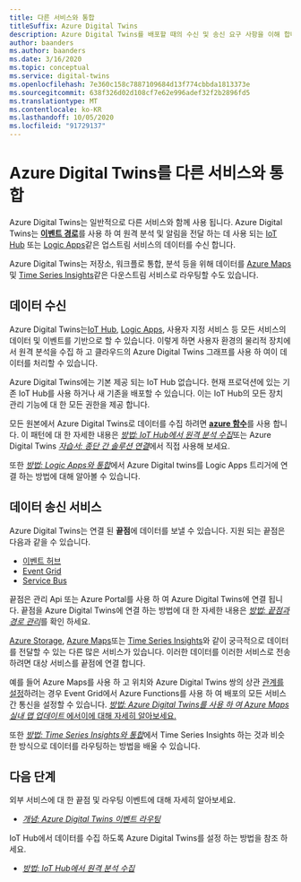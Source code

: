 ```yaml
---
title: 다른 서비스와 통합
titleSuffix: Azure Digital Twins
description: Azure Digital Twins를 배포할 때의 수신 및 송신 요구 사항을 이해 합니다.
author: baanders
ms.author: baanders
ms.date: 3/16/2020
ms.topic: conceptual
ms.service: digital-twins
ms.openlocfilehash: 7e360c158c7887109684d13f774cbbda1813373e
ms.sourcegitcommit: 638f326d02d108cf7e62e996adef32f2b2896fd5
ms.translationtype: MT
ms.contentlocale: ko-KR
ms.lasthandoff: 10/05/2020
ms.locfileid: "91729137"
---
```

# <a name="integrate-azure-digital-twins-with-other-services"></a>Azure Digital Twins를 다른 서비스와 통합

Azure Digital Twins는 일반적으로 다른 서비스와 함께 사용 됩니다. Azure Digital Twins는 [**이벤트 경로**](concepts-route-events.md)를 사용 하 여 원격 분석 및 알림을 전달 하는 데 사용 되는 [IoT Hub](../iot-hub/about-iot-hub.md) 또는 [Logic Apps](../logic-apps/logic-apps-overview.md)같은 업스트림 서비스의 데이터를 수신 합니다. 

Azure Digital Twins는 저장소, 워크플로 통합, 분석 등을 위해 데이터를 [Azure Maps](../azure-maps/about-azure-maps.md) 및 [Time Series Insights](../time-series-insights/time-series-insights-update-overview.md)같은 다운스트림 서비스로 라우팅할 수도 있습니다. 

## <a name="data-ingress"></a>데이터 수신

Azure Digital Twins는[IoT Hub](../iot-hub/about-iot-hub.md), [Logic Apps](../logic-apps/logic-apps-overview.md), 사용자 지정 서비스 등 모든 서비스의 데이터 및 이벤트를 기반으로 할 수 있습니다. 이렇게 하면 사용자 환경의 물리적 장치에서 원격 분석을 수집 하 고 클라우드의 Azure Digital Twins 그래프를 사용 하 여이 데이터를 처리할 수 있습니다.

Azure Digital Twins에는 기본 제공 되는 IoT Hub 없습니다. 현재 프로덕션에 있는 기존 IoT Hub를 사용 하거나 새 기존을 배포할 수 있습니다. 이는 IoT Hub의 모든 장치 관리 기능에 대 한 모든 권한을 제공 합니다.

모든 원본에서 Azure Digital Twins로 데이터를 수집 하려면 [**azure 함수**](../azure-functions/functions-overview.md)를 사용 합니다. 이 패턴에 대 한 자세한 내용은 [*방법: IoT Hub에서 원격 분석 수집*](how-to-ingest-iot-hub-data.md)또는 Azure Digital Twins [*자습서: 종단 간 솔루션 연결*](tutorial-end-to-end.md)에서 직접 사용해 보세요. 

또한 [*방법: Logic Apps와 통합*](how-to-integrate-logic-apps.md)에서 Azure Digital twins를 Logic Apps 트리거에 연결 하는 방법에 대해 알아볼 수 있습니다.

## <a name="data-egress-services"></a>데이터 송신 서비스

Azure Digital Twins는 연결 된 **끝점**에 데이터를 보낼 수 있습니다. 지원 되는 끝점은 다음과 같을 수 있습니다.
* [이벤트 허브](../event-hubs/event-hubs-about.md)
* [Event Grid](../event-grid/overview.md)
* [Service Bus](../service-bus-messaging/service-bus-messaging-overview.md)

끝점은 관리 Api 또는 Azure Portal를 사용 하 여 Azure Digital Twins에 연결 됩니다. 끝점을 Azure Digital Twins에 연결 하는 방법에 대 한 자세한 내용은 [*방법: 끝점과 경로 관리*](how-to-manage-routes-apis-cli.md)를 확인 하세요.

[Azure Storage](../storage/common/storage-introduction.md), [Azure Maps](../azure-maps/about-azure-maps.md)또는 [Time Series Insights](../time-series-insights/time-series-insights-update-overview.md)와 같이 궁극적으로 데이터를 전달할 수 있는 다른 많은 서비스가 있습니다. 이러한 데이터를 이러한 서비스로 전송 하려면 대상 서비스를 끝점에 연결 합니다.

예를 들어 Azure Maps를 사용 하 고 위치와 Azure Digital Twins 쌍의 상관 [관계를 설정](concepts-twins-graph.md)하려는 경우 Event Grid에서 Azure Functions를 사용 하 여 배포의 모든 서비스 간 통신을 설정할 수 있습니다. [ *방법: Azure Digital Twins를 사용 하 여 Azure Maps 실내 맵 업데이트* 에서이에 대해 자세히 알아보세요.](how-to-integrate-maps.md)

또한 [*방법: Time Series Insights와 통합*](how-to-integrate-time-series-insights.md)에서 Time Series Insights 하는 것과 비슷한 방식으로 데이터를 라우팅하는 방법을 배울 수 있습니다.

## <a name="next-steps"></a>다음 단계

외부 서비스에 대 한 끝점 및 라우팅 이벤트에 대해 자세히 알아보세요.
* [*개념: Azure Digital Twins 이벤트 라우팅*](concepts-route-events.md)

IoT Hub에서 데이터를 수집 하도록 Azure Digital Twins를 설정 하는 방법을 참조 하세요.
* [*방법: IoT Hub에서 원격 분석 수집*](how-to-ingest-iot-hub-data.md)
